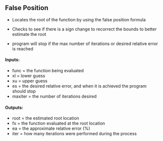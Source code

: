 ## False Position 
* Locates the root of the function by using the false position formula

* Checks to see if there is a sign change to recorrect the bounds to better estimate the root
* program will stop if the max number of iterations or desired relative error is reached

#### Inputs:
* func = the function being evaluated
* xl = lower guess 
* xu = upper guess
* es = the desired relative error, and when it is achieved the program should stop 
* maxiter = the number of iterations desired 
#### Outputs:
* root = the estimated root location
* fx = the function evaluated at the root location
* ea = the approximate relative error (%)
* iter = how many iterations were performed during the process


